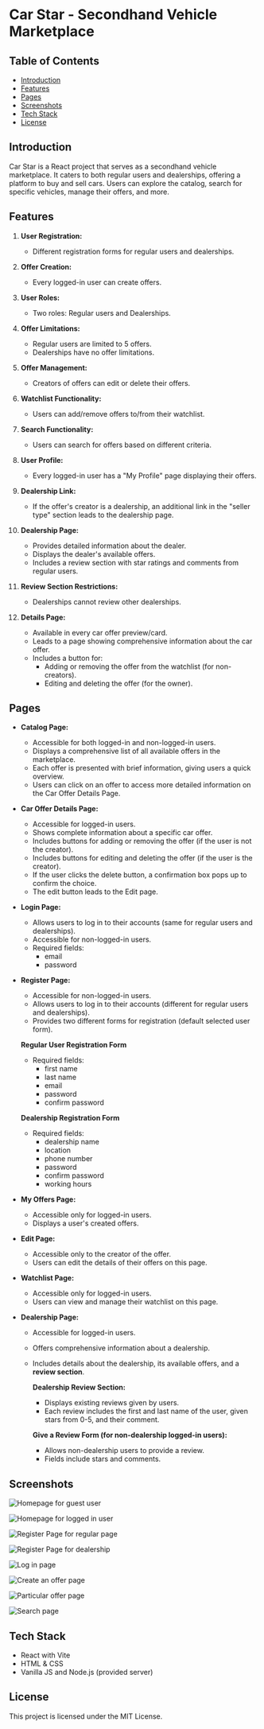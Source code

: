 # Car Star - Secondhand Vehicle Marketplace

## Table of Contents

- [Introduction](#introduction)
- [Features](#features)
- [Pages](#pages)
- [Screenshots](#screenshots)
- [Tech Stack](#tech-stack)
- [License](#license)

## Introduction

Car Star is a React project that serves as a secondhand vehicle marketplace. It caters to both regular users and dealerships, offering a platform to buy and sell cars. Users can explore the catalog, search for specific vehicles, manage their offers, and more.

## Features

1. **User Registration:**

   - Different registration forms for regular users and dealerships.

2. **Offer Creation:**

   - Every logged-in user can create offers.

3. **User Roles:**

   - Two roles: Regular users and Dealerships.

4. **Offer Limitations:**

   - Regular users are limited to 5 offers.
   - Dealerships have no offer limitations.

5. **Offer Management:**

   - Creators of offers can edit or delete their offers.

6. **Watchlist Functionality:**

   - Users can add/remove offers to/from their watchlist.

7. **Search Functionality:**

   - Users can search for offers based on different criteria.

8. **User Profile:**

   - Every logged-in user has a "My Profile" page displaying their offers.

9. **Dealership Link:**

   - If the offer's creator is a dealership, an additional link in the "seller type" section leads to the dealership page.

10. **Dealership Page:**

    - Provides detailed information about the dealer.
    - Displays the dealer's available offers.
    - Includes a review section with star ratings and comments from regular users.

11. **Review Section Restrictions:**

    - Dealerships cannot review other dealerships.

12. **Details Page:**
    - Available in every car offer preview/card.
    - Leads to a page showing comprehensive information about the car offer.
    - Includes a button for:
      - Adding or removing the offer from the watchlist (for non-creators).
      - Editing and deleting the offer (for the owner).

## Pages

- **Catalog Page:**

  - Accessible for both logged-in and non-logged-in users.
  - Displays a comprehensive list of all available offers in the marketplace.
  - Each offer is presented with brief information, giving users a quick overview.
  - Users can click on an offer to access more detailed information on the Car Offer Details Page.

- **Car Offer Details Page:**

  - Accessible for logged-in users.
  - Shows complete information about a specific car offer.
  - Includes buttons for adding or removing the offer (if the user is not the creator).
  - Includes buttons for editing and deleting the offer (if the user is the creator).
  - If the user clicks the delete button, a confirmation box pops up to confirm the choice.
  - The edit button leads to the Edit page.

- **Login Page:**

  - Allows users to log in to their accounts (same for regular users and dealerships).
  - Accessible for non-logged-in users.
  - Required fields:
    - email
    - password

- **Register Page:**

  - Accessible for non-logged-in users.
  - Allows users to log in to their accounts (different for regular users and dealerships).
  - Provides two different forms for registration (default selected user form).

  **Regular User Registration Form**

  - Required fields:
    - first name
    - last name
    - email
    - password
    - confirm password

  **Dealership Registration Form**

  - Required fields:
    - dealership name
    - location
    - phone number
    - password
    - confirm password
    - working hours

- **My Offers Page:**

  - Accessible only for logged-in users.
  - Displays a user's created offers.

- **Edit Page:**

  - Accessible only to the creator of the offer.
  - Users can edit the details of their offers on this page.

- **Watchlist Page:**

  - Accessible only for logged-in users.
  - Users can view and manage their watchlist on this page.

- **Dealership Page:**

  - Accessible for logged-in users.
  - Offers comprehensive information about a dealership.
  - Includes details about the dealership, its available offers, and a **review section**.

    **Dealership Review Section:**

    - Displays existing reviews given by users.
    - Each review includes the first and last name of the user, given stars from 0-5, and their comment.

    **Give a Review Form (for non-dealership logged-in users):**

    - Allows non-dealership users to provide a review.
    - Fields include stars and comments.

## Screenshots

![Homepage for guest user](/4-JS-WEB/2-Front-end-Framework/car-marketplace/client/screenshots/home-page-unauthenticated.png)

![Homepage for logged in user](/4-JS-WEB/2-Front-end-Framework/car-marketplace/client/screenshots/home-page-authorized.png)

![Register Page for regular page](/4-JS-WEB/2-Front-end-Framework/car-marketplace/client/screenshots/register-page-regular-user.png)

![Register Page for dealership](/4-JS-WEB/2-Front-end-Framework/car-marketplace/client/screenshots/register-page-dealership.png)

![Log in page](/4-JS-WEB/2-Front-end-Framework/car-marketplace/client/screenshots/login-page.png)

![Create an offer page](/4-JS-WEB/2-Front-end-Framework/car-marketplace/client/screenshots/create-offer-page-regular-user.png)

![Particular offer page](/4-JS-WEB/2-Front-end-Framework/car-marketplace/client/screenshots/current-offer-page.png)

![Search page](/4-JS-WEB/2-Front-end-Framework/car-marketplace/client/screenshots/search-page.png)

## Tech Stack

- React with Vite
- HTML & CSS
- Vanilla JS and Node.js (provided server)

## License

This project is licensed under the MIT License.
